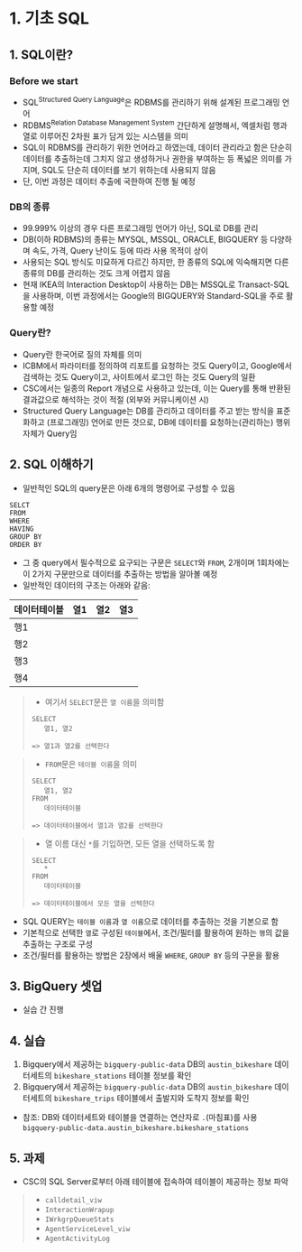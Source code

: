 # 1. 기초 SQL

## 1. SQL이란?

### Before we start
- SQL<sup>Structured Query Language</sup>은 RDBMS를 관리하기 위해 설계된 프로그래밍 언어
- RDBMS<sup>Relation Database Management System</sup> 간단하게 설명해서, 엑셀처럼 행과 열로 이루어진 2차원 표가 담겨 있는 시스템을 의미
- SQL이 RDBMS를 관리하기 위한 언어라고 하였는데, 데이터 관리라고 함은 단순히 데이터를 추출하는데 그치지 않고 생성하거나 권한을 부여하는 등 폭넓은 의미를 가지며, SQL도 단순히 데이터를 보기 위하는데 사용되지 않음
- 단, 이번 과정은 데이터 추출에 국한하여 진행 될 예정

### DB의 종류
- 99.999% 이상의 경우 다른 프로그래밍 언어가 아닌, SQL로 DB를 관리
- DB(이하 RDBMS)의 종류는 MYSQL, MSSQL, ORACLE, BIGQUERY 등 다양하며 속도, 가격, Query 난이도 등에 따라 사용 목적이 상이
- 사용되는 SQL 방식도 미묘하게 다르긴 하지만, 한 종류의 SQL에 익숙해지면 다른 종류의 DB를 관리하는 것도 크게 어렵지 않음
- 현재 IKEA의 Interaction Desktop이 사용하는 DB는 MSSQL로 Transact-SQL을 사용하며, 이번 과정에서는 Google의 BIGQUERY와 Standard-SQL을 주로 활용할 예정

### Query란?
- Query란 한국어로 질의 자체를 의미
- ICBM에서 파라미터를 정의하여 리포트를 요청하는 것도 Query이고, Google에서 검색하는 것도 Query이고, 사이트에서 로그인 하는 것도 Query의 일환
- CSC에서는 일종의 Report 개념으로 사용하고 있는데, 이는 Query를 통해 반환된 결과값으로 해석하는 것이 적절 (외부와 커뮤니케이션 시)
- Structured Query Language는 DB를 관리하고 데이터를 주고 받는 방식을 표준화하고 (프로그래밍) 언어로 만든 것으로, DB에 데이터를 요청하는(관리하는) 행위 자체가 Query임

## 2. SQL 이해하기
- 일반적인 SQL의 query문은 아래 6개의 명령어로 구성할 수 있음  
```
SELCT
FROM
WHERE
HAVING
GROUP BY
ORDER BY
```
- 그 중 query에서 필수적으로 요구되는 구문은 `SELECT`와 `FROM`, 2개이며 1회차에는 이 2가지 구문만으로 데이터를 추출하는 방법을 알아볼 예정
- 일반적인 데이터의 구조는 아래와 같음:

|데이터테이블 |열1|열2|열3|
|---|---|---|---|
|행1|
|행2|
|행3|
|행4|

> - 여기서 `SELECT`문은 `열 이름`을 의미함
> ```
> SELECT
>    열1, 열2
>    
>=> 열1과 열2를 선택한다
>```

> - `FROM`문은 `테이블 이름`을 의미
>```
>SELECT
>    열1, 열2
>FROM
>    데이터테이블
>
>=> 데이터테이블에서 열1과 열2를 선택한다
>```

>- 열 이름 대신 `*`를 기입하면, 모든 열을 선택하도록 함
>```
>SELECT
>    *
>FROM
>    데이터테이블
>
>=> 데이터테이블에서 모든 열을 선택한다
>```

- SQL QUERY는 `테이블 이름`과 `열 이름`으로 데이터를 추출하는 것을 기본으로 함
- 기본적으로 선택한 `열`로 구성된 `테이블`에서, 조건/필터를 활용하여 원하는 `행`의 값을 추출하는 구조로 구성
- 조건/필터를 활용하는 방법은 2장에서 배울 `WHERE`, `GROUP BY` 등의 구문을 활용

## 3. BigQuery 셋업
- 실습 간 진행

## 4. 실습
1. Bigquery에서 제공하는 `bigquery-public-data` DB의 `austin_bikeshare` 데이터세트의 `bikeshare_stations` 테이블 정보를 확인
2. Bigquery에서 제공하는 `bigquery-public-data` DB의 `austin_bikeshare` 데이터세트의 `bikeshare_trips` 테이블에서 출발지와 도착지 정보를 확인
- 참조: DB와 데이터세트와 테이블을 연결하는 연산자로 `.`(마침표)를 사용 `bigquery-public-data.austin_bikeshare.bikeshare_stations` 

## 5. 과제
- CSC의 SQL Server로부터 아래 테이블에 접속하여 테이블이 제공하는 정보 파악

>- `calldetail_viw`
>- `InteractionWrapup`
>- `IWrkgrpQueueStats`
>- `AgentServiceLevel_viw`
>- `AgentActivityLog`

